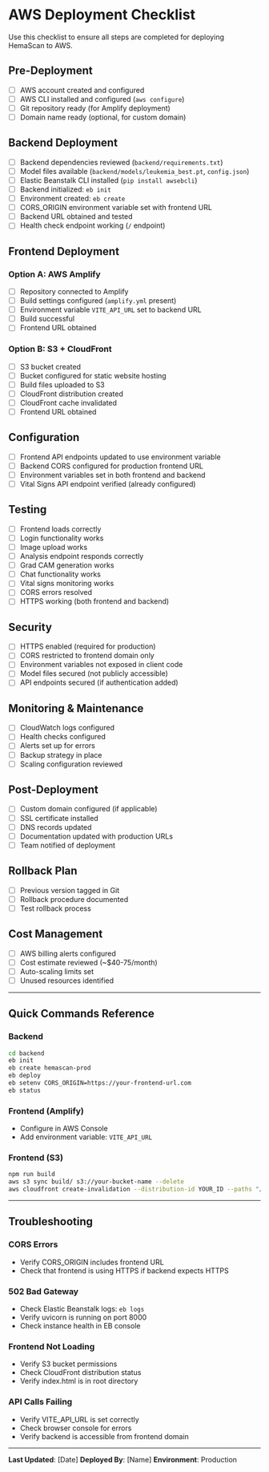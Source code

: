 # AWS Deployment Checklist

Use this checklist to ensure all steps are completed for deploying HemaScan to AWS.

## Pre-Deployment

- [ ] AWS account created and configured
- [ ] AWS CLI installed and configured (`aws configure`)
- [ ] Git repository ready (for Amplify deployment)
- [ ] Domain name ready (optional, for custom domain)

## Backend Deployment

- [ ] Backend dependencies reviewed (`backend/requirements.txt`)
- [ ] Model files available (`backend/models/leukemia_best.pt`, `config.json`)
- [ ] Elastic Beanstalk CLI installed (`pip install awsebcli`)
- [ ] Backend initialized: `eb init`
- [ ] Environment created: `eb create`
- [ ] CORS_ORIGIN environment variable set with frontend URL
- [ ] Backend URL obtained and tested
- [ ] Health check endpoint working (`/` endpoint)

## Frontend Deployment

### Option A: AWS Amplify
- [ ] Repository connected to Amplify
- [ ] Build settings configured (`amplify.yml` present)
- [ ] Environment variable `VITE_API_URL` set to backend URL
- [ ] Build successful
- [ ] Frontend URL obtained

### Option B: S3 + CloudFront
- [ ] S3 bucket created
- [ ] Bucket configured for static website hosting
- [ ] Build files uploaded to S3
- [ ] CloudFront distribution created
- [ ] CloudFront cache invalidated
- [ ] Frontend URL obtained

## Configuration

- [ ] Frontend API endpoints updated to use environment variable
- [ ] Backend CORS configured for production frontend URL
- [ ] Environment variables set in both frontend and backend
- [ ] Vital Signs API endpoint verified (already configured)

## Testing

- [ ] Frontend loads correctly
- [ ] Login functionality works
- [ ] Image upload works
- [ ] Analysis endpoint responds correctly
- [ ] Grad CAM generation works
- [ ] Chat functionality works
- [ ] Vital signs monitoring works
- [ ] CORS errors resolved
- [ ] HTTPS working (both frontend and backend)

## Security

- [ ] HTTPS enabled (required for production)
- [ ] CORS restricted to frontend domain only
- [ ] Environment variables not exposed in client code
- [ ] Model files secured (not publicly accessible)
- [ ] API endpoints secured (if authentication added)

## Monitoring & Maintenance

- [ ] CloudWatch logs configured
- [ ] Health checks configured
- [ ] Alerts set up for errors
- [ ] Backup strategy in place
- [ ] Scaling configuration reviewed

## Post-Deployment

- [ ] Custom domain configured (if applicable)
- [ ] SSL certificate installed
- [ ] DNS records updated
- [ ] Documentation updated with production URLs
- [ ] Team notified of deployment

## Rollback Plan

- [ ] Previous version tagged in Git
- [ ] Rollback procedure documented
- [ ] Test rollback process

## Cost Management

- [ ] AWS billing alerts configured
- [ ] Cost estimate reviewed (~$40-75/month)
- [ ] Auto-scaling limits set
- [ ] Unused resources identified

---

## Quick Commands Reference

### Backend
```bash
cd backend
eb init
eb create hemascan-prod
eb deploy
eb setenv CORS_ORIGIN=https://your-frontend-url.com
eb status
```

### Frontend (Amplify)
- Configure in AWS Console
- Add environment variable: `VITE_API_URL`

### Frontend (S3)
```bash
npm run build
aws s3 sync build/ s3://your-bucket-name --delete
aws cloudfront create-invalidation --distribution-id YOUR_ID --paths "/*"
```

---

## Troubleshooting

### CORS Errors
- Verify CORS_ORIGIN includes frontend URL
- Check that frontend is using HTTPS if backend expects HTTPS

### 502 Bad Gateway
- Check Elastic Beanstalk logs: `eb logs`
- Verify uvicorn is running on port 8000
- Check instance health in EB console

### Frontend Not Loading
- Verify S3 bucket permissions
- Check CloudFront distribution status
- Verify index.html is in root directory

### API Calls Failing
- Verify VITE_API_URL is set correctly
- Check browser console for errors
- Verify backend is accessible from frontend domain

---

**Last Updated**: [Date]
**Deployed By**: [Name]
**Environment**: Production

